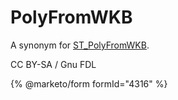 # PolyFromWKB

A synonym for [ST\_PolyFromWKB](st_polyfromwkb.md).

CC BY-SA / Gnu FDL

{% @marketo/form formId="4316" %}
